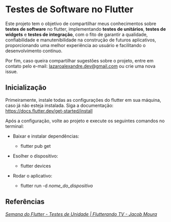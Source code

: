 # Testes de Software no Flutter

Este projeto tem o objetivo de compartilhar meus conhecimentos sobre **testes de software** no flutter,  implementando **testes de unitários**, **testes de widgets** e **testes de integração**, com o fito de garantir a qualidade, confiabilidade e manutenibilidade na construção de futuros aplicativos, proporcionando uma melhor experiência ao usuário e facilitando o desenvolvimento contínuo.

Por fim, caso queira compartilhar sugestões sobre o projeto, entre em contato pelo e-mail: lazaroalexandre.dev@gmail.com ou crie uma nova issue.

## Inicialização

Primeiramente, instale todas as configurações do flutter em sua máquina, caso já não esteja instalada. Siga a documentação: https://docs.flutter.dev/get-started/install

Após a configuração, volte ao projeto e execute os seguintes comandos no terminal:

- Baixar e instalar dependências:
    - flutter pub get

- Esolher o dispositivo:
    - flutter devices

- Rodar o aplicativo:
  - flutter run -d _nome_do_dispositivo_


## Referências

*[Semana do Flutter - Testes de Unidade | Flutterando TV - Jacob Moura](https://www.youtube.com/watch?v=zlYQe-9QMug&list=PLlBnICoI-g-etEtbvgDnO40SYKOSktCj4&index=1)*
